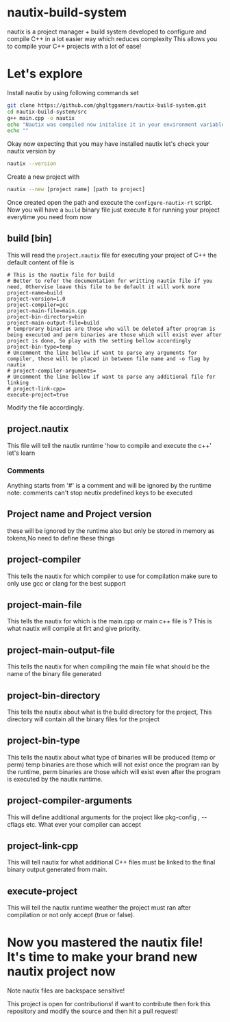 # nautix-build-system
nautix is a project manager + build system developed to configure and compile C++ in a lot easier way which reduces complexity
This allows you to compile your C++ projects with a lot of ease!

# Let's explore 
Install nautix by using following commands set
```bash
git clone https://github.com/ghgltggamers/nautix-build-system.git
cd nautix-build-system/src
g++ main.cpp -o nautix
echo "Nautix was compiled now initalise it in your environment variable forr convience"
echo ""
```

Okay now expecting that you may have installed nautix let's check your nautix version by
```bash
nautix --version
```

Create a new project with
```bash
nautix --new [project name] [path to project]
```

Once created open the path and execute the <code>configure-nautix-rt</code> script.
Now you will have a <code>build</code> binary file just execute it for running your project everytime you need from now

## build [bin]
This will read the <code>project.nautix</code> file for executing your project of C++
the default content of file is

```project.nautix
# This is the nautix file for build
# Better to refer the documentation for writting nautix file if you need, Othervise leave this file to be default it will work more
project-name=build
project-version=1.0
project-compiler=gcc
project-main-file=main.cpp
project-bin-directory=bin
project-main-output-file=build
# temprorary binaries are those who will be deleted after program is being executed and perm binaries are those which will exist ever after project is done, So play with the setting bellow accordingly
project-bin-type=temp
# Uncomment the line bellow if want to parse any arguments for compiler, these will be placed in between file name and -o flag by nautix
# project-compiler-arguments=
# Uncomment the line bellow if want to parse any additional file for linking
# project-link-cpp=
execute-project=true
```

Modify the file accordingly.

## project.nautix
This file will tell the nautix runtime 'how to compile and execute the c++'
let's learn

### Comments
Anything starts from '#' is a comment and will be ignored by the runtime
note: comments can't stop neutix predefined keys to be executed

## Project name and Project version
these will be ignored by the runtime also but only be stored in memory as tokens,No need to define these things

## project-compiler
This tells the nautix for which compiler to use for compilation make sure to only use gcc or clang for the best support

## project-main-file
This tells the nautix for which is the main.cpp or main c++ file is ? This is what nautix will compile at firt and give priority.

## project-main-output-file
This tells the nautix for when compiling the main file what should be the name of the binary file generated

## project-bin-directory
This tells the nautix about what is the build directory for the project, This directory will contain all the binary files for the project

## project-bin-type
This tells the nautix about what type of binaries will be produced (temp or perm) temp binaries are those which will not exist once the program ran by the runtime, perm binaries are those which will exist even after the program is executed by the nautix runtime.

## project-compiler-arguments
This will define additional arguments for the project like pkg-config , --cflags etc. What ever your compiler can accept

## project-link-cpp
This will tell nautix for what additional C++ files must be linked to the final binary output generated from main.

## execute-project
This will tell the nautix runtime weather the project must ran after compilation or not only accept (true or false).

# Now you mastered the nautix file! It's time to make your brand new nautix project now
Note nautix files are backspace sensitive!

This project is open for contributions! if want to contribute then fork this repository and modify the source and then hit a pull request!
